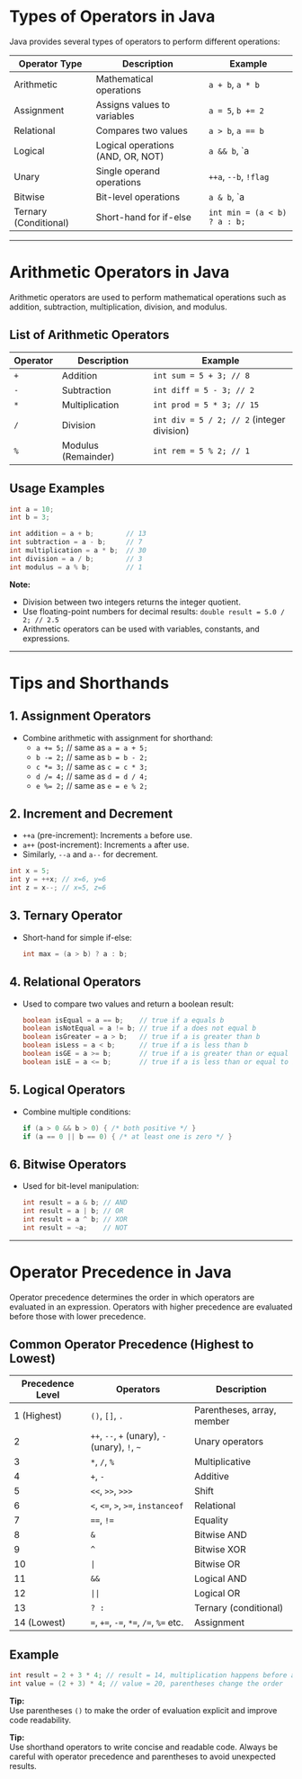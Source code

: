 # Types of Operators in Java

Java provides several types of operators to perform different operations:

| Operator Type         | Description                                      | Example                        |
|-----------------------|--------------------------------------------------|--------------------------------|
| Arithmetic            | Mathematical operations                          | `a + b`, `a * b`               |
| Assignment            | Assigns values to variables                      | `a = 5`, `b += 2`              |
| Relational            | Compares two values                              | `a > b`, `a == b`              |
| Logical               | Logical operations (AND, OR, NOT)                | `a && b`, `a || b`, `!a`       |
| Unary                 | Single operand operations                        | `++a`, `--b`, `!flag`          |
| Bitwise               | Bit-level operations                             | `a & b`, `a | b`, `a ^ b`      |
| Ternary (Conditional) | Short-hand for if-else                           | `int min = (a < b) ? a : b;`   |

---

# Arithmetic Operators in Java

Arithmetic operators are used to perform mathematical operations such as addition, subtraction, multiplication, division, and modulus.

## List of Arithmetic Operators

| Operator | Description         | Example                                   |
|----------|---------------------|-------------------------------------------|
| `+`      | Addition            | `int sum = 5 + 3; // 8`                   |
| `-`      | Subtraction         | `int diff = 5 - 3; // 2`                  |
| `*`      | Multiplication      | `int prod = 5 * 3; // 15`                 |
| `/`      | Division            | `int div = 5 / 2; // 2` (integer division)|
| `%`      | Modulus (Remainder) | `int rem = 5 % 2; // 1`                   | 

## Usage Examples

```java
int a = 10;
int b = 3;

int addition = a + b;        // 13
int subtraction = a - b;     // 7
int multiplication = a * b;  // 30
int division = a / b;        // 3
int modulus = a % b;         // 1
```

**Note:**  
- Division between two integers returns the integer quotient.
- Use floating-point numbers for decimal results: `double result = 5.0 / 2; // 2.5`
- Arithmetic operators can be used with variables, constants, and expressions.

---

# Tips and Shorthands

## 1. Assignment Operators

- Combine arithmetic with assignment for shorthand:
    - `a += 5;` // same as `a = a + 5;`
    - `b -= 2;` // same as `b = b - 2;`
    - `c *= 3;` // same as `c = c * 3;`
    - `d /= 4;` // same as `d = d / 4;`
    - `e %= 2;` // same as `e = e % 2;`

## 2. Increment and Decrement

- `++a` (pre-increment): Increments `a` before use.
- `a++` (post-increment): Increments `a` after use.
- Similarly, `--a` and `a--` for decrement.

```java
int x = 5;
int y = ++x; // x=6, y=6
int z = x--; // x=5, z=6
```

## 3. Ternary Operator

- Short-hand for simple if-else:
    ```java
    int max = (a > b) ? a : b;
    ```

## 4. Relational Operators

- Used to compare two values and return a boolean result:
    ```java
    boolean isEqual = a == b;    // true if a equals b
    boolean isNotEqual = a != b; // true if a does not equal b
    boolean isGreater = a > b;   // true if a is greater than b
    boolean isLess = a < b;      // true if a is less than b
    boolean isGE = a >= b;       // true if a is greater than or equal to b
    boolean isLE = a <= b;       // true if a is less than or equal to b
    ```

## 5. Logical Operators

- Combine multiple conditions:
    ```java
    if (a > 0 && b > 0) { /* both positive */ }
    if (a == 0 || b == 0) { /* at least one is zero */ }
    ```

## 6. Bitwise Operators

- Used for bit-level manipulation:
    ```java
    int result = a & b; // AND
    int result = a | b; // OR
    int result = a ^ b; // XOR
    int result = ~a;    // NOT
    ```

---

# Operator Precedence in Java

Operator precedence determines the order in which operators are evaluated in an expression. Operators with higher precedence are evaluated before those with lower precedence.

## Common Operator Precedence (Highest to Lowest)

| Precedence Level | Operators                                      | Description                  |
|------------------|------------------------------------------------|------------------------------|
| 1 (Highest)      | `()`, `[]`, `.`                                | Parentheses, array, member   |
| 2                | `++`, `--`, `+` (unary), `-` (unary), `!`, `~` | Unary operators              |
| 3                | `*`, `/`, `%`                                  | Multiplicative               |
| 4                | `+`, `-`                                       | Additive                     |
| 5                | `<<`, `>>`, `>>>`                              | Shift                        |
| 6                | `<`, `<=`, `>`, `>=`, `instanceof`             | Relational                   |
| 7                | `==`, `!=`                                     | Equality                     |
| 8                | `&`                                            | Bitwise AND                  |
| 9                | `^`                                            | Bitwise XOR                  |
| 10               | `\|`                                           | Bitwise OR                   |
| 11               | `&&`                                           | Logical AND                  |
| 12               | `\|\|`                                         | Logical OR                   |
| 13               | `? :`                                          | Ternary (conditional)        |
| 14 (Lowest)      | `=`, `+=`, `-=`, `*=`, `/=`, `%=` etc.         | Assignment                   |

## Example

```java
int result = 2 + 3 * 4; // result = 14, multiplication happens before addition
int value = (2 + 3) * 4; // value = 20, parentheses change the order
```

**Tip:**  
Use parentheses `()` to make the order of evaluation explicit and improve code readability.


**Tip:**  
Use shorthand operators to write concise and readable code. Always be careful with operator precedence and parentheses to avoid unexpected results.
